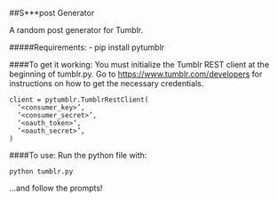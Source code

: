 ##S***post Generator

A random post generator for Tumblr.

#####Requirements:
    - pip install pytumblr

####To get it working:
You must initialize the Tumblr REST client at the beginning of tumblr.py. 
Go to https://www.tumblr.com/developers for instructions on how to get the necessary credentials.

```
client = pytumblr.TumblrRestClient(
  ‘<consumer_key>’,
  ‘<consumer_secret>’,
  ‘<oauth_token>’,
  ‘<oauth_secret>’,
)
```
####To use:
Run the python file with:
```
python tumblr.py
```
...and follow the prompts!
